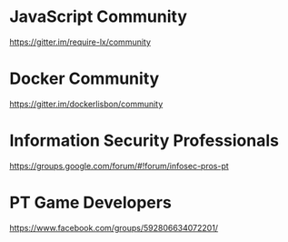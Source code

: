 # JavaScript Community

https://gitter.im/require-lx/community

# Docker Community

https://gitter.im/dockerlisbon/community

# Information Security Professionals

https://groups.google.com/forum/#!forum/infosec-pros-pt

# PT Game Developers

https://www.facebook.com/groups/592806634072201/
